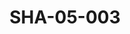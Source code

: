 ---
pid: SHA-05-003
title: SHA-05-003
language: ar
collection: شرحبيل احمد
original_label: 
rights: شرحبيل احمد
location_of_original: شرحبيل احمد
photographer_or_studio: 
scanned_from: photograph 10.6 by 16.6
_date: late 1960s
location: امدرمان، اتحاد الفنانين
description: مجموعة فرقة الجاز مع شرحبيل احمد وكمال كيلا
additional_notes: 
permission_display: 'yes'
on_server: 'yes'
on_website: 'yes'
permalink: "/archive/ar/sha-05-003.html"
layout: photo-page
---